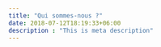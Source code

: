 ```yaml
---
title: "Qui sommes-nous ?"
date: 2018-07-12T18:19:33+06:00
description : "This is meta description"
---
```


